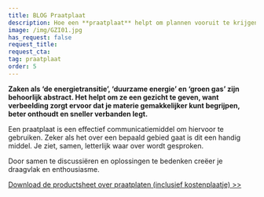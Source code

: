 ```yaml
---
title: BLOG Praatplaat
description: Hoe een **praatplaat** helpt om plannen vooruit te krijgen.
image: /img/GZI01.jpg
has_request: false
request_title: 
request_cta:
tag: praatplaat
order: 5
---
```


**Zaken als ‘de energietransitie’, ‘duurzame energie’ en ‘groen gas’ zijn behoorlijk abstract. Het helpt om ze een gezicht te geven, want verbeelding zorgt ervoor dat je materie gemakkelijker kunt begrijpen, beter onthoudt en sneller verbanden legt.&nbsp;**

Een praatplaat is een effectief communicatiemiddel om hiervoor te gebruiken. Zeker als het over een bepaald gebied gaat is dit een handig middel. Je ziet, samen, letterlijk waar over wordt gesproken.&nbsp;

Door samen te discussi&euml;ren en oplossingen te bedenken cre&euml;er je draagvlak en enthousiasme.&nbsp;

[Download de productsheet over praatplaten (inclusief kostenplaatje) &gt;&gt;](http://bit.ly/frissepraatplaat)

&nbsp;